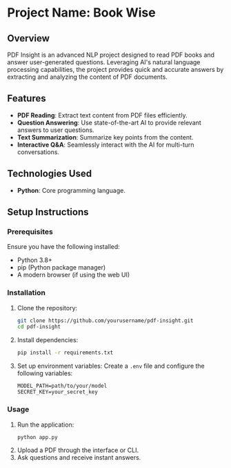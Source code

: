 # Project Name: Book Wise

## Overview
PDF Insight is an advanced NLP project designed to read PDF books and answer user-generated questions. Leveraging AI's natural language processing capabilities, the project provides quick and accurate answers by extracting and analyzing the content of PDF documents.

## Features
- **PDF Reading**: Extract text content from PDF files efficiently.
- **Question Answering**: Use state-of-the-art AI to provide relevant answers to user questions.
- **Text Summarization**: Summarize key points from the content.
- **Interactive Q&A**: Seamlessly interact with the AI for multi-turn conversations.

## Technologies Used
- **Python**: Core programming language.

## Setup Instructions

### Prerequisites
Ensure you have the following installed:
- Python 3.8+
- pip (Python package manager)
- A modern browser (if using the web UI)

### Installation
1. Clone the repository:
   ```bash
   git clone https://github.com/yourusername/pdf-insight.git
   cd pdf-insight
   ```
2. Install dependencies:
   ```bash
   pip install -r requirements.txt
   ```
3. Set up environment variables:
   Create a `.env` file and configure the following variables:
   ```env
   MODEL_PATH=path/to/your/model
   SECRET_KEY=your_secret_key
   ```

### Usage
1. Run the application:
   ```bash
   python app.py
   ```
2. Upload a PDF through the interface or CLI.
3. Ask questions and receive instant answers.
